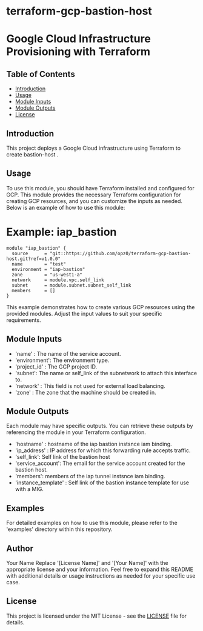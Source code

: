 # terraform-gcp-bastion-host
# Google Cloud Infrastructure Provisioning with Terraform
## Table of Contents

- [Introduction](#introduction)
- [Usage](#usage)
- [Module Inputs](#module-inputs)
- [Module Outputs](#module-outputs)
- [License](#license)

## Introduction
This project deploys a Google Cloud infrastructure using Terraform to create bastion-host .
## Usage
To use this module, you should have Terraform installed and configured for GCP. This module provides the necessary Terraform configuration for creating GCP resources, and you can customize the inputs as needed. Below is an example of how to use this module:

# Example: iap_bastion

```hcl
module "iap_bastion" {
  source      = "git::https://github.com/opz0/terraform-gcp-bastion-host.git?ref=v1.0.0"
  name        = "test"
  environment = "iap-bastion"
  zone        = "us-west1-a"
  network     = module.vpc.self_link
  subnet      = module.subnet.subnet_self_link
  members     = []
}
```

This example demonstrates how to create various GCP resources using the provided modules. Adjust the input values to suit your specific requirements.

## Module Inputs

- 'name'  : The name of the service account.
- 'environment': The environment type.
- 'project_id' : The GCP project ID.
- 'subnet': The name or self_link of the subnetwork to attach this interface to.
- 'network' : This field is not used for external load balancing.
- 'zone' : The zone that the machine should be created in.

## Module Outputs
Each module may have specific outputs. You can retrieve these outputs by referencing the module in your Terraform configuration.

- 'hostname' : hostname of the iap bastion instsnce iam binding.
- 'ip_address' : IP address for which this forwarding rule accepts traffic.
- 'self_link': Self link of the bastion host
- 'service_account': The email for the service account created for the bastion host.
- 'members': members of the iap tunnel instsnce iam binding.
- 'instance_template' :  Self link of the bastion instance template for use with a MIG.

## Examples
For detailed examples on how to use this module, please refer to the 'examples' directory within this repository.

## Author
Your Name Replace '[License Name]' and '[Your Name]' with the appropriate license and your information. Feel free to expand this README with additional details or usage instructions as needed for your specific use case.

## License
This project is licensed under the MIT License - see the [LICENSE](https://github.com/opz0/terraform-gcp-bastion-host/blob/readme/LICENSE) file for details.
